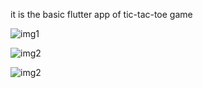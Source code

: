 it is the basic flutter app of tic-tac-toe game

![img1](https://user-images.githubusercontent.com/60064405/89095940-e45a7780-d3ef-11ea-95cb-bbb0f738c416.jpeg)


![img2](https://user-images.githubusercontent.com/60064405/89095948-fcca9200-d3ef-11ea-91f5-80db4036d8b1.jpeg)

![img2](https://user-images.githubusercontent.com/60064405/89095959-0ce27180-d3f0-11ea-8acf-1f160e35e377.jpeg)
